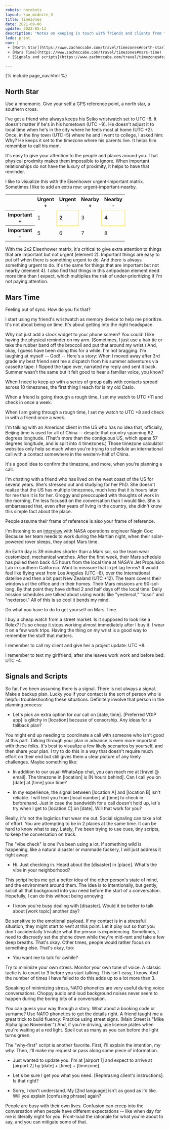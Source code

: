 ```yaml
---
robots: norobots
layout: kao_midnite_3
title: Timezones
date: 2021-09-06
update: 2022-05-13
description: "Notes on keeping in touch with friends and clients from far away. Better long-distance communication starts with your state of mind."
lede: print
nav: | 
 + [North Star](https://www.zachmccabe.com/travel/timezones#north-star)
 + [Mars Time](https://www.zachmccabe.com/travel/timezones#mars-time)
 + [Signals and scripts](https://www.zachmccabe.com/travel/timezones#signals-and-scripts)

---
```



{% include page_nav.html %}

## North Star

Use a mnemonic. Give your self a GPS reference point, a north star, a southern cross.

I've got a friend who always keeps his Seiko wristwatch set to UTC -8. It doesn't matter if he's in his hometown (UTC +9). He doesn't adjust it to local time when he's in the city where he feels most at home (UTC +2). Once, in the tiny town (UTC -5) where he and I went to college, I asked him: Why? He keeps it set to the timezone where his parents live. It helps him remember to call his mom.

It's easy to give your attention to the people and places around you. That physical proximity makes them impossible to ignore. When important relationships do not have the luxury of proximity, it helps to have that reminder.

I like to visualize this with the Eisenhower urgent-important matrix. Sometimes I like to add an extra row: urgent-important-nearby.

<table class="kaoBoxy">
  <tr>
    <td></td>
    <th scope="row">Urgent<br/>+</th>
    <th scope="row">Urgent<br/>-</th>
    <th scope="row">Nearby<br/>+</th>
    <th scope="row">Nearby<br/>-</th>
  </tr>
  <tr>
    <th scope="col">Important<br/>+</th>
    <td>1</td>
    <td style="border:1px solid gold; font-weight:bold;">2</td>
    <td>3</td>
    <td style="border:1px solid gold; font-weight:bold;">4</td>
  </tr>
  <tr>
    <th scope="col">Important<br/>-</th>
    <td>5</td>
    <td>6</td>
    <td>7</td>
    <td>8</td>
  </tr>
</table>

With the 2x2 Eisenhower matrix, it's critical to give extra attention to things that are important but not urgent (element 2). Important things are easy to put off when there is something urgent to do. And there is always something urgent to do. It's the same for things that are important but not nearby (element 4). I also find that things in this antipodean element need more time than I expect, which multiplies the risk of under-prioritizing if I'm not paying attention.



## Mars Time

Feeling out of sync. How do you fix that?

I start using my friend's wristwatch as memory device to help me prioritize. It's not about being on time. It's about getting into the right headspace.

Why not just add a clock widget to your phone screen? You could! I like having the physical reminder on my arm. (Sometimes, I just use a hair tie or take the rubber band off the broccoli and put that around my wrist.) And, okay, I guess have been doing this for a while. I'm not bragging. I'm laughing at myself -- God! -- Here's a story: When I moved away after 3rd grade my best friend sent me a dispatch from his summer adventures via cassette tape. I flipped the tape over, narrated my reply and sent it back. Summer wasn't the same but it felt good to hear a familiar voice, you know?

When I need to keep up with a series of group calls with contacts spread across 10 timezones, the first thing I reach for is my old Casio.

When a friend is going through a rough time, I set my watch to UTC +11 and check in once a week.

When I am going through a rough time, I set my watch to UTC +8 and check in with a friend once a week.

I'm talking with an American client in the US who has no idea that, officially, Beijing time is used for all of China -- despite that country spanning 62 degrees longitude. (That's more than the contiguous US, which spans 57 degrees longitude, and is split into 4 timezones.) Those timezone calculator websites only help so much when you're trying to schedule an international call with a contact somewhere in the western-half of China.

It's a good idea to confirm the timezone, and more, when you're planning a call.

I'm chatting with a friend who has lived on the west coast of the US for several years. She's stressed out and studying for her PhD. She doesn't realize that the US has multiple timezones, much less that it is hours later for me than it is for her. Groggy and preoccupied with thoughts of work in the morning, I'm less focused on the conversation than I would like. She is embarrassed that, even after years of living in the country, she didn't know this simple fact about the place.

People assume their frame of reference is also your frame of reference.

I'm listening to an [interview] with NASA operations engineer Nagin Cox: Because her team needs to work during the Martian night, when their solar-powered rover sleeps, they adopt Mars time.

An Earth day is 39 minutes shorter than a Mars sol, so the team wear customized, mechanical watches. After the first week, their Mars schedule has pulled them back 4.5 hours from the local time at NASA's Jet Propulsion Lab in southern California. Want to measure that in jet lag terms? It would feel like flying west from Los Angeles (UTC -8), over the international dateline and then a bit past New Zealand (UTC +12). The team covers their windows at the office and in their homes. Their Mars missions are 90-sol-long. By that point they have drifted 2 and half days off the local time. Daily mission schedules are talked about using words like "yestersol," "tosol" and "nextersol." All of this is so cool it bends my mind.

Do what you have to do to get yourself on Mars Time.

I buy a cheap watch from a street market. Is it supposed to look like a Rolex? It's so cheap it stops working almost immediately after I buy it. I wear it on a few work trips. Having the thing on my wrist is a good way to remember the stuff that matters.

I remember to call my client and give her a project update: UTC +8.

I remember to text my girlfriend, after she leaves work work and before bed: UTC -4.



## Signals and Scripts

So far, I've been assuming there is a signal. There is not always a signal. Make a backup plan. Lucky you if your contact is the sort of person who is helpful troubleshooting these situations. Definitely involve that person in the planning process:

- Let's pick an extra option for our call on \[date, time\]. \[Preferred VOIP app\] is glitchy in \[location\] because of censorship. Any ideas for a fallback plan?

You might end up needing to coordinate a call with someone who isn't good at this part. Talking through your plan in advance is even more important with these folks. It's best to visualize a few likely scenarios by yourself, and then share your plan. I try to do this in a way that doesn't require much effort on their end but still gives them a clear picture of any likely challenges. Maybe something like:

- In addition to our usual WhatsApp chat, you can reach me at \[travel @ email\]. The timezone in \[location\] is \[N hours behind\]. Can I call you on \[date\] at \[time\] your time?

- In my experience, the signal between \[location A\] and \[location B\] isn't reliable. I will text you from \[local number\] at \[time\] to check in beforehand. Just in case the bandwidth for a call doesn't hold up, let's try when I get to \[location C\] on \[date\]. Will that work for you?

Really, it's not the logistics that wear me out. Social signaling can take a lot of effort. You are attempting to be in 2 places at the same time. It can be hard to know what to say. Lately, I've been trying to use cues, tiny scripts, to keep the conversation on track.

The "vibe check" is one I've been using a lot. If something wild is happening, like a natural disaster or manmade fuckery, I will just address it right away:

- Hi. Just checking in. Heard about the \[disaster\] in \[place\]. What's the vibe in your neighborhood?

This script helps me get a better idea of the other person's state of mind, and the environment around them. The idea is to intentionally, but gently, solicit all that background info you need before the start of a conversation.  Hopefully, I can do this without being annoying:

- I know you're busy dealing with \[disaster\]. Would it be better to talk about \[work topic\] another day?

Be sensitive to the emotional payload. If my contact is in a stressful situation, they might start to vent at this point. Let it play out so that you don't accidentally trivialize what the person is experiencing. Sometimes, I need to discreetly set the phone down while they're mid-rant and take a few deep breaths. That's okay. Other times, people would rather focus on something else. That's okay, too:

- You want me to talk for awhile?

Try to minimize your own stress. Monitor your own tone of voice. A classic tactic is to count to 3 before you start talking.  This isn't easy, I know. And the number of times I have failed to do this adds up to a lot more than 3.

Speaking of minimizing stress, NATO phonetics are very useful during voice conversations. Choppy audio and loud background noises never seem to happen during the boring bits of a conversation.

You can guess your way through a story. What about a booking code or surname? Use NATO phonetics to get the details right. A friend taught me a great trick to build fluency: Practice using street signs. (Main Street is "Mike Alpha Igloo November.") And, if you're driving, use license plates when you're waiting at a red light. Spell out as many as you can before the light turns green.

The "why-first" script is another favorite. First, I'll explain the intention, my why. Then, I'll make my request or pass along some piece of information.

- Just wanted to update you. I'm at \[airport 1\] and expect to arrive at \[airport 2\] by \[date\] + \[time\] + \[timezone\].

- Let's be sure I get you what you need. \[Rephrasing client's instructions\]. Is that right?

- Sorry, I don't understand. My \[2nd language\] isn't as good as I'd like. Will you explain \[confusing phrase\] again?

People are busy with their own lives. Confusion can creep into the conversation when people have different expectations -- like when day for me is literally night for you. Front-load the rationale for what you're about to say, and you can mitigate some of that.



[interview]: https://www.npr.org/2021/02/05/964218185/nagin-cox-what-does-time-on-mars-teach-us-about-time-on-earth
